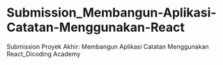 # Submission_Membangun-Aplikasi-Catatan-Menggunakan-React
Submission Proyek Akhir: Membangun Aplikasi Catatan Menggunakan React_Dicoding Academy
